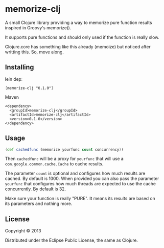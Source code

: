 # memorize-clj

A small Clojure library providing a way to memorize pure function results
inspired in Groovy's memorize().

It supports pure functions and should only used if the function is really slow.

Clojure.core has something like this already (memoize) but noticed
after writting this. So, move along.

## Installing

lein dep:
```
[memorize-clj "0.1.0"]
```
Maven
```
<dependency>
  <groupId>memorize-clj</groupId>
  <artifactId>memorize-clj</artifactId>
  <version>0.1.0</version>
</dependency>
```

## Usage

```Clojure
(def cachedfunc (memorize yourfunc count concurrency))
```

Then `cachedfunc` will be a proxy for `yourfunc` that will use
a `com.google.common.cache.Cache` to cache results.

The parameter `count` is optional and configures how much results
are cached. By default is 1000. When provided you can also pass
the parameter `yourfunc` that configures how much threads are
expected to use the cache concurrently. By default is 32.

Make sure your function is really "PURE". It means its results
are based on its parameters and nothing more.
 
## License

Copyright © 2013

Distributed under the Eclipse Public License, the same as Clojure.
